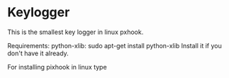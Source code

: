 ﻿# Keylogger
This is the smallest key logger in linux pxhook.

Requirements:
  python-xlib: sudo apt-get install python-xlib
Install it if you don't have it already.

For installing pixhook in linux type 

